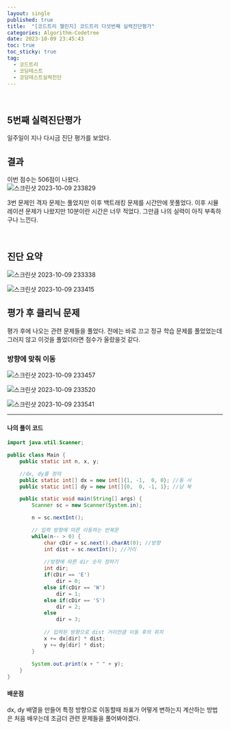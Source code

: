 ```yaml
---
layout: single
published: true
title:  "[코드트리 챌린지] 코드트리 다섯번째 실력진단평가"
categories: Algorithm-Codetree
date: 2023-10-09 23:45:43
toc: true
toc_sticky: true
tag:   
  - 코드트리
  - 코딩테스트
  - 코딩테스트실력진단
---
```

<br>


## 5번째 실력진단평가

일주일이 지나 다시금 진단 평가를 보았다.

## 결과

이번 점수는 506점이 나왔다.  
![스크린샷 2023-10-09 233829](https://github.com/BaxDailyGit/BaxDailyGit.github.io/assets/99312529/95731e4e-d2f7-4ddc-ab9c-0402de6c39b6)

3번 문제인 격자 문제는 풀었지만 이후 백트래킹 문제를 시간안에 못풀었다. 이후 시뮬레이션 문제가 나왔지만 10분이란 시간은 너무 적었다. 그만큼 나의 실력이 아직 부족하구나 느낀다.

<br>

## 진단 요약

![스크린샷 2023-10-09 233338](https://github.com/BaxDailyGit/BaxDailyGit.github.io/assets/99312529/5dfa8aeb-b0d2-46bd-afe6-eff34036d5ed)


![스크린샷 2023-10-09 233415](https://github.com/BaxDailyGit/BaxDailyGit.github.io/assets/99312529/58f6f990-3882-42b9-84c3-8223fd433128)

## 평가 후 클리닉 문제

평가 후에 나오는 관련 문제들을 풀었다. 전에는 바로 끄고 정규 학습 문제를 풀었었는데 그러지 않고 이것을 풀었더라면 점수가 올랐을것 같다.

### 방향에 맞춰 이동


![스크린샷 2023-10-09 233457](https://github.com/BaxDailyGit/BaxDailyGit.github.io/assets/99312529/cb32c56e-c34c-445f-a119-77e22893d39b)


![스크린샷 2023-10-09 233520](https://github.com/BaxDailyGit/BaxDailyGit.github.io/assets/99312529/36c8c843-e322-4384-9d5c-2be3aec9c6a6)


![스크린샷 2023-10-09 233541](https://github.com/BaxDailyGit/BaxDailyGit.github.io/assets/99312529/068a038e-be50-421d-a5fc-e8a3430def83)





----------------

#### 나의 풀이 코드



```java
import java.util.Scanner;

public class Main {
    public static int n, x, y;

    //dx, dy를 정의
    public static int[] dx = new int[]{1, -1,  0, 0}; //동 서
    public static int[] dy = new int[]{0,  0, -1, 1}; //남 북

    public static void main(String[] args) {
        Scanner sc = new Scanner(System.in);

        n = sc.nextInt();

        // 입력 방향에 따른 이동하는 반복문
        while(n-- > 0) {
            char cDir = sc.next().charAt(0); //방향
            int dist = sc.nextInt(); //거리
            
            //방향에 따른 dir 숫자 정하기
            int dir;
            if(cDir == 'E')
                dir = 0;
            else if(cDir == 'W')
                dir = 1;
            else if(cDir == 'S')
                dir = 2;
            else
                dir = 3;
            
            // 입력된 방향으로 dist 거리만큼 이동 후의 위치
            x += dx[dir] * dist;
            y += dy[dir] * dist;
        }
    
        System.out.print(x + " " + y);
    }
}
```




#### 배운점

dx, dy 배열을 만들어 특정 방향으로 이동할때 좌표가 어떻게 변하는지 계산하는 방법은 처음 배우는데 조금더 관련 문제들을 풀어봐야겠다.

